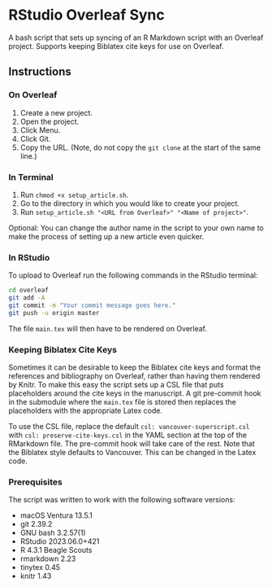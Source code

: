 # RStudio Overleaf Sync

A bash script that sets up syncing of an R Markdown script with an Overleaf project. Supports keeping Biblatex cite keys for use on Overleaf.

## Instructions

### On Overleaf

1. Create a new project.
2. Open the project.
3. Click Menu.
4. Click Git.
5. Copy the URL. (Note, do not copy the `git clone` at the start of the same line.)

### In Terminal

1. Run `chmod +x setup_article.sh`.
2. Go to the directory in which you would like to create your project.
3. Run `setup_article.sh "<URL from Overleaf>" "<Name of project>"`.

Optional: You can change the author name in the script to your own name to make the process of setting up a new article even quicker.

### In RStudio

To upload to Overleaf run the following commands in the RStudio terminal:

```bash
cd overleaf
git add -A
git commit -m "Your commit message goes here."
git push -u origin master
```

The file `main.tex` will then have to be rendered on Overleaf.

### Keeping Biblatex Cite Keys

Sometimes it can be desirable to keep the Biblatex cite keys and format the references and bibliography on Overleaf, rather than having them rendered by Knitr. To make this easy the script sets up a CSL file that puts placeholders around the cite keys in the manuscript. A git pre-commit hook in the submodule where the `main.tex` file is stored then replaces the placeholders with the appropriate Latex code.

To use the CSL file, replace the default `csl: vancouver-superscript.csl` with `csl: preserve-cite-keys.csl` in the YAML section at the top of the RMarkdown file. The pre-commit hook will take care of the rest. Note that the Biblatex style defaults to Vancouver. This can be changed in the Latex code.

### Prerequisites

The script was written to work with the following software versions:

- macOS Ventura 13.5.1
- git 2.39.2
- GNU bash 3.2.57(1)
- RStudio 2023.06.0+421
- R 4.3.1 Beagle Scouts
- rmarkdown 2.23
- tinytex 0.45
- knitr 1.43
